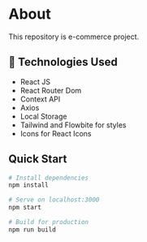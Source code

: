 <h1>About</h1>

<p>This repository is e-commerce project.<p>

## 🧰 Technologies Used

- React JS
- React Router Dom
- Context API
- Axios
- Local Storage
- Tailwind and Flowbite for styles
- Icons for React Icons

## Quick Start

```bash
# Install dependencies
npm install

# Serve on localhost:3000
npm start

# Build for production
npm run build
```
